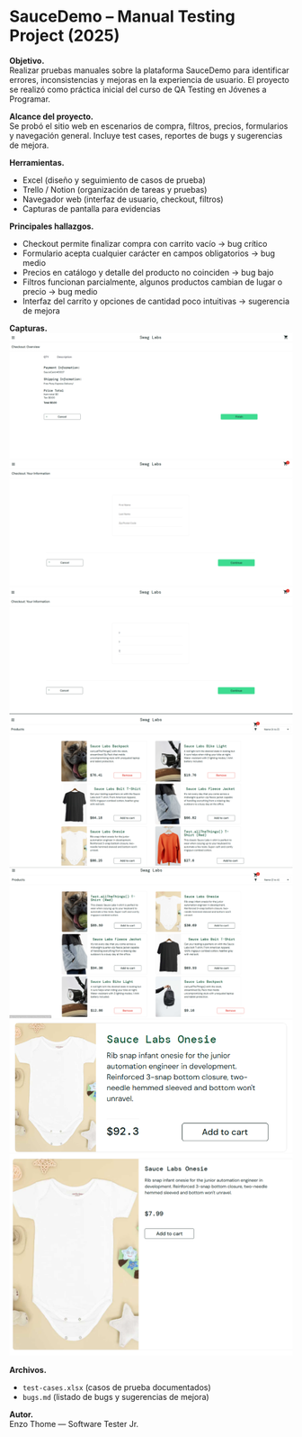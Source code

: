 # SauceDemo – Manual Testing Project (2025)

**Objetivo.**  
Realizar pruebas manuales sobre la plataforma SauceDemo para identificar errores, inconsistencias y mejoras en la experiencia de usuario. El proyecto se realizó como práctica inicial del curso de QA Testing en Jóvenes a Programar.

**Alcance del proyecto.**  
Se probó el sitio web en escenarios de compra, filtros, precios, formularios y navegación general. Incluye test cases, reportes de bugs y sugerencias de mejora.

**Herramientas.**  
- Excel (diseño y seguimiento de casos de prueba)  
- Trello / Notion (organización de tareas y pruebas)  
- Navegador web (interfaz de usuario, checkout, filtros)  
- Capturas de pantalla para evidencias

**Principales hallazgos.**  
- Checkout permite finalizar compra con carrito vacío → bug crítico  
- Formulario acepta cualquier carácter en campos obligatorios → bug medio  
- Precios en catálogo y detalle del producto no coinciden → bug bajo  
- Filtros funcionan parcialmente, algunos productos cambian de lugar o precio → bug medio  
- Interfaz del carrito y opciones de cantidad poco intuitivas → sugerencia de mejora

**Capturas.**  
![Checkout vacío](screenshots/checkout_empty.png)  
![Formulario inválido](screenshots/data_form_1.png)  
![Formulario inválido](screenshots/data_form_2.png)  
![Filtros](screenshots/filter_1.png)  
![Filtros](screenshots/filter_2.png)  
![Precios diferentes](screenshots/product_price_1.png)
![Precios diferentes](screenshots/product_price_2.png)

**Archivos.**  
- `test-cases.xlsx` (casos de prueba documentados)  
- `bugs.md` (listado de bugs y sugerencias de mejora)  

**Autor.**  
Enzo Thome — Software Tester Jr.


